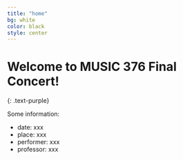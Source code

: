 ```yaml
---
title: "home"
bg: white
color: black
style: center
---
```


# Welcome to MUSIC 376 Final Concert!
{: .text-purple}

Some information:
- date: xxx
- place: xxx
- performer: xxx
- professor: xxx

